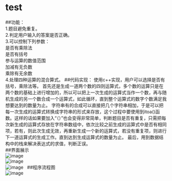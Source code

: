 # test
##功能：  
1.题目避免重复。  
2.判定用户输入的答案是否正确。  
3.可以控制下列参数：  
是否有乘除法  
是否有括号  
参与运算的数值范围  
加减有无负数  
乘除有无余数  
4.处理四种运算的混合算式。 ##代码实现： 使用c++实现，用户可以选择是否有括号，乘除法等。 首先还是生成一道两个数的四则运算式，多个数的运算只是在两个数的基础上进行增加的，所以可以把上一次生成的运算式当作一个数，再与随机生成的另一个数合成一个运算式，如此循环，直到整个运算式的数字个数满足我想要达到的数量为止。 字符串有的合成可以直接把几个字符串相加，于是可以把每一次生成的运算式转换成字符串的形式来存放，这个过程中要使用到itoa()函数。这样的话如果要加入“（）”也会变得非常简单，判断题目是否有重复，只需把每次新生成的运算式存放在字符串数组中，依次比较之前生成的运算式中是否有相同项，若有，则此次生成无效，再重新生成一个新的运算式，若没有重复项，则进行下一道运算式的生成工作。直到达到生成运算式的数量为止。 最后，用到数据结构中的栈来解决表达式的求值，判断正误。    
##界面展示  
![image](https://github.com/llixian/test/blob/master/images/2.PNG)  
![image](https://github.com/llixian/test/blob/master/images/3.PNG)  
![image](https://github.com/llixian/test/blob/master/images/4.PNG)    
##程序流程图  
![image](https://github.com/llixian/test/blob/master/images/1.png) 
